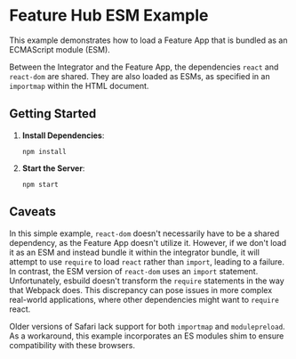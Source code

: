 # Feature Hub ESM Example

This example demonstrates how to load a Feature App that is bundled as an
ECMAScript module (ESM).

Between the Integrator and the Feature App, the dependencies `react` and
`react-dom` are shared. They are also loaded as ESMs, as specified in an
`importmap` within the HTML document.

## Getting Started

1. **Install Dependencies**:

   ```
   npm install
   ```

2. **Start the Server**:

   ```
   npm start
   ```

## Caveats

In this simple example, `react-dom` doesn't necessarily have to be a shared
dependency, as the Feature App doesn't utilize it. However, if we don't load it
as an ESM and instead bundle it within the integrator bundle, it will attempt to
use `require` to load `react` rather than `import`, leading to a failure. In
contrast, the ESM version of `react-dom` uses an `import` statement.
Unfortunately, esbuild doesn't transform the `require` statements in the way
that Webpack does. This discrepancy can pose issues in more complex real-world
applications, where other dependencies might want to `require` react.

Older versions of Safari lack support for both `importmap` and `modulepreload`.
As a workaround, this example incorporates an ES modules shim to ensure
compatibility with these browsers.
